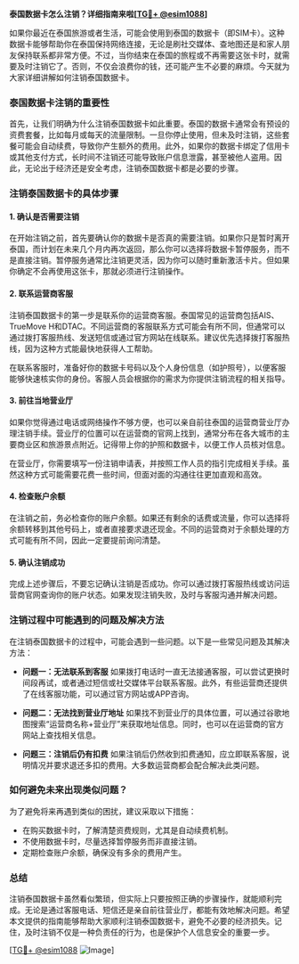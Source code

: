 **泰国数据卡怎么注销？详细指南来啦[[TG💪+ @esim1088](https://t.me/s/esim1088)]**

如果你最近在泰国旅游或者生活，可能会使用到泰国的数据卡（即SIM卡）。这种数据卡能够帮助你在泰国保持网络连接，无论是刷社交媒体、查地图还是和家人朋友保持联系都非常方便。不过，当你结束在泰国的旅程或不再需要这张卡时，就需要及时注销它了。否则，不仅会浪费你的钱，还可能产生不必要的麻烦。今天就为大家详细讲解如何注销泰国数据卡。

### 泰国数据卡注销的重要性

首先，让我们明确为什么注销泰国数据卡如此重要。泰国的数据卡通常会有预设的资费套餐，比如每月或每天的流量限制。一旦你停止使用，但未及时注销，这些套餐可能会自动续费，导致你产生额外的费用。此外，如果你的数据卡绑定了信用卡或其他支付方式，长时间不注销还可能导致账户信息泄露，甚至被他人盗用。因此，无论出于经济还是安全考虑，注销泰国数据卡都是必要的步骤。

### 注销泰国数据卡的具体步骤

#### 1. **确认是否需要注销**
在开始注销之前，首先要确认你的数据卡是否真的需要注销。如果你只是暂时离开泰国，而计划在未来几个月内再次返回，那么你可以选择将数据卡暂停服务，而不是直接注销。暂停服务通常比注销更灵活，因为你可以随时重新激活卡片。但如果你确定不会再使用这张卡，那就必须进行注销操作。

#### 2. **联系运营商客服**
注销泰国数据卡的第一步是联系你的运营商客服。泰国常见的运营商包括AIS、TrueMove H和DTAC。不同运营商的客服联系方式可能会有所不同，但通常可以通过拨打客服热线、发送短信或通过官方网站在线联系。建议优先选择拨打客服热线，因为这种方式能最快地获得人工帮助。

在联系客服时，准备好你的数据卡号码以及个人身份信息（如护照号），以便客服能够快速核实你的身份。客服人员会根据你的需求为你提供注销流程的相关指导。

#### 3. **前往当地营业厅**
如果你觉得通过电话或网络操作不够方便，也可以亲自前往泰国的运营商营业厅办理注销手续。营业厅的位置可以在运营商的官网上找到，通常分布在各大城市的主要商业区和旅游景点附近。记得带上你的护照和数据卡，以便工作人员核对信息。

在营业厅，你需要填写一份注销申请表，并按照工作人员的指引完成相关手续。虽然这种方式可能需要花费一些时间，但面对面的沟通往往更加直观和高效。

#### 4. **检查账户余额**
在注销之前，务必检查你的账户余额。如果还有剩余的话费或流量，你可以选择将余额转移到其他号码上，或者直接要求退还现金。不同的运营商对于余额处理的方式可能有所不同，因此一定要提前询问清楚。

#### 5. **确认注销成功**
完成上述步骤后，不要忘记确认注销是否成功。你可以通过拨打客服热线或访问运营商官网查询你的账户状态。如果发现注销失败，及时与客服沟通并解决问题。

### 注销过程中可能遇到的问题及解决方法

在注销泰国数据卡的过程中，可能会遇到一些问题。以下是一些常见问题及其解决方法：

- **问题一：无法联系到客服**
  如果拨打电话时一直无法接通客服，可以尝试更换时间段再试，或者通过短信或社交媒体平台联系客服。此外，有些运营商还提供了在线客服功能，可以通过官方网站或APP咨询。

- **问题二：无法找到营业厅地址**
  如果找不到营业厅的具体位置，可以通过谷歌地图搜索“运营商名称+营业厅”来获取地址信息。同时，也可以在运营商的官方网站上查找相关信息。

- **问题三：注销后仍有扣费**
  如果注销后仍然收到扣费通知，应立即联系客服，说明情况并要求退还多扣的费用。大多数运营商都会配合解决此类问题。

### 如何避免未来出现类似问题？

为了避免将来再遇到类似的困扰，建议采取以下措施：
- 在购买数据卡时，了解清楚资费规则，尤其是自动续费机制。
- 不使用数据卡时，尽量选择暂停服务而非直接注销。
- 定期检查账户余额，确保没有多余的费用产生。

### 总结

注销泰国数据卡虽然看似繁琐，但实际上只要按照正确的步骤操作，就能顺利完成。无论是通过客服电话、短信还是亲自前往营业厅，都能有效地解决问题。希望本文提供的指南能够帮助大家顺利注销泰国数据卡，避免不必要的经济损失。记住，及时注销不仅是一种负责任的行为，也是保护个人信息安全的重要一步。

[[TG💪+ @esim1088](https://t.me/s/esim1088) ![Image](https://i.postimg.cc/4NQfJmqS/Snipaste-2025-05-13-00-14-12.png)]